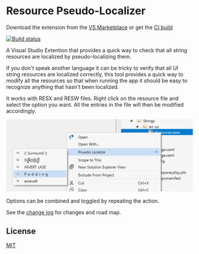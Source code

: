 # Resource Pseudo-Localizer

Download the extension from the [VS Marketplace](https://marketplace.visualstudio.com/items?itemName=MattLaceyLtd.ResourcePseudoLocalizer)
or get the
[CI build](http://vsixgallery.com/extension/ResPsuedoLoc.fb9c5e68-fb3b-44f4-9412-717109dc3ba9/)

[![Build status](https://ci.appveyor.com/api/projects/status/kethy80vjrqfsucc?svg=true)](https://ci.appveyor.com/project/mrlacey/respsuedoloc)

A Visual Studio Extention that provides a quick way to check that all string resources are localized by pseudo-localizing them.

If you don't speak another language it can be tricky to verify that all UI string resources are localized correctly, this tool provides a quick way to modify all the resources so that when running the app it should be easy to recognize anything that hasn't been localized.

It works with RESX and RESW files. Right click on the resource file and select the option you want. All the entries in the file will then be modified accordingly.

![Example of context menu](./assets/rpl-contextmenu.png)

Options can be combined and toggled by repeating the action.

See the [change log](CHANGELOG.md) for changes and road map.

## License

[MIT](LICENSE)
